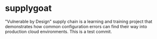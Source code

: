 # supplygoat
"Vulnerable by Design" supply chain is a learning and training project that demonstrates how common configuration errors can find their way into production cloud environments. 
This is a test commit.

